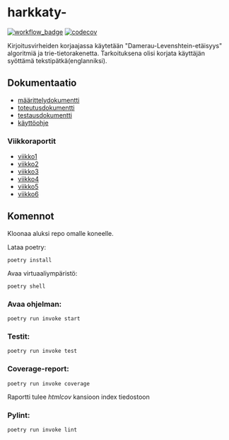# harkkaty-
[![workflow_badge](https://github.com/kxelina/ohtuvarasto/workflows/CI/badge.svg)](https://github.com/kxelina/harkkaty-/blob/main/.github/workflows/main.yml)
[![codecov](https://codecov.io/gh/kxelina/ohtuvarasto/graph/badge.svg?token=NGPX79ATFB)](https://codecov.io/gh/kxelina/harkkaty-)


Kirjoitusvirheiden korjaajassa käytetään "Damerau-Levenshtein-etäisyys" algoritmiä ja trie-tietorakenetta. Tarkoituksena olisi korjata käyttäjän syöttämä tekstipätkä(englanniksi).

## Dokumentaatio
- [määrittelydokumentti](./documents/määrittelydokumentti.md)
- [toteutusdokumentti](./documents/toteutusdokumentti.md)
- [testausdokumentti](./documents/testausdokumentti.md)
- [käyttöohje](./documents/käyttöohje.md)

### Viikkoraportit
- [viikko1](./documents/viikkoraportit/raportti1.md)
- [viikko2](./documents/viikkoraportit/raportti2.md)
- [viikko3](./documents/viikkoraportit/raportti3.md)
- [viikko4](./documents/viikkoraportit/raportti4.md)
- [viikko5](./documents/viikkoraportit/raportti5.md)
- [viikko6](./documents/viikkoraportit/raportti6.md)

## Komennot
Kloonaa aluksi repo omalle koneelle.

Lataa poetry:
```
poetry install
```
Avaa virtuaaliympäristö:
```
poetry shell
```
### Avaa ohjelman:
```
poetry run invoke start
```
### Testit:
```
poetry run invoke test
```
### Coverage-report:
```
poetry run invoke coverage
```
Raportti tulee _htmlcov_ kansioon index tiedostoon

### Pylint:
```
poetry run invoke lint
